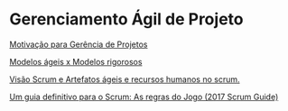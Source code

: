 # Gerenciamento Ágil de Projeto

[Motivação para Gerência de Projetos](aula_1.pdf)

[Modelos ágeis x Modelos rigorosos](aula_2.pdf)

[Visão Scrum e Artefatos ágeis e recursos humanos no scrum.](aula_3.pdf)

[Um guia definitivo para o Scrum: As regras do Jogo (2017 Scrum Guide)](scrum_guide.pdf)


